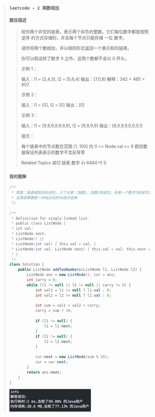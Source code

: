 >   ### `leetcode - 2 两数相加`
>
>   #### 题目描述
>
>   > 给你两个非空的链表，表示两个非负的整数。它们每位数字都是按照 逆序 的方式存储的，并且每个节点只能存储 一位 数字。
>   >
>   > 请你将两个数相加，并以相同形式返回一个表示和的链表。
>   >
>   > 你可以假设除了数字 0 之外，这两个数都不会以 0 开头。
>   >
>   > 
>   >
>   > 示例 1：
>   >
>   >
>   > 输入：l1 = [2,4,3], l2 = [5,6,4]
>   > 输出：[7,0,8]
>   > 解释：342 + 465 = 807.
>   >
>   >
>   > 示例 2：
>   >
>   >
>   > 输入：l1 = [0], l2 = [0]
>   > 输出：[0]
>   >
>   >
>   > 示例 3：
>   >
>   >
>   > 输入：l1 = [9,9,9,9,9,9,9], l2 = [9,9,9,9]
>   > 输出：[8,9,9,9,0,0,0,1]
>   >
>   > 
>   >
>   >
>   > 提示：
>   >
>   >
>   > 每个链表中的节点数在范围 [1, 100] 内
>   > 0 <= Node.val <= 9
>   > 题目数据保证列表表示的数字不含前导零
>   >
>   > Related Topics 递归 链表 数学
>   > 👍 6484 👎 0
>
>   #### 我的题解
>
>   ```java
>   /**
>    * 思路：链表相加向后进位，三个元素：加数1、加数2和进位，任意一个数不为0就可以继续运算，进位 = 和除以10向下取整，当前位置的值 = 和与10取模
>    * 注意结果要把一开始占位的头结点去掉
>    */
>   
>   /**
>    * Definition for singly-linked list.
>    * public class ListNode {
>    * int val;
>    * ListNode next;
>    * ListNode() {}
>    * ListNode(int val) { this.val = val; }
>    * ListNode(int val, ListNode next) { this.val = val; this.next = next; }
>    * }
>    */
>   class Solution {
>       public ListNode addTwoNumbers(ListNode l1, ListNode l2) {
>           ListNode ans = new ListNode(), cur = ans;
>           int carry = 0;
>           while (l1 != null || l2 != null || carry != 0) {
>               int val1 = l1 != null ? l1.val : 0;
>               int val2 = l2 != null ? l2.val : 0;
>   
>               int sum = val1 + val2 + carry;
>               carry = sum / 10;
>   
>               if (l1 != null) {
>                   l1 = l1.next;
>               }
>               if (l2 != null) {
>                   l2 = l2.next;
>               }
>   
>               cur.next = new ListNode(sum % 10);
>               cur = cur.next;
>           }
>           return ans.next;
>       }
>   }
>   ```
>
>   ![image-20210723145225643](2.assets/image-20210723145225643.png)
>
>   